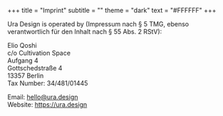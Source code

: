 +++
title = "Imprint"
subtitle = ""
theme = "dark"
text = "#FFFFFF"
+++

Ura Design is operated by (Impressum nach § 5 TMG, ebenso verantwortlich für den Inhalt nach § 55 Abs. 2 RStV):

Elio Qoshi  
c/o Cultivation Space\
Aufgang 4\
Gottschedstraße 4\
13357 Berlin\
Tax Number: 34/481/01445

Email: hello@ura.design\
Website: https://ura.design